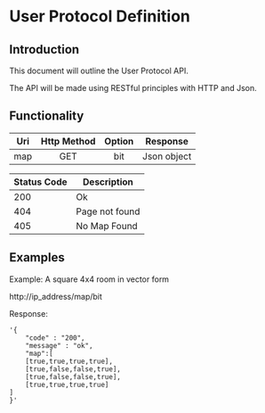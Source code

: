 User Protocol Definition
=========================

## Introduction ##

This document will outline the User Protocol API.

The API will be made using RESTful principles with HTTP and Json.


## Functionality ##

| Uri | Http Method |   Option   | Response  |
|-----|:-----------:|:----------:|:---------:|
| map | GET         | bit        |Json object|

| Status Code | Description    |
|-------------|----------------|
|   200       |       Ok       |
|   404       | Page not found |
|   405       |  No Map Found  |



## Examples ##

Example: A square 4x4 room in vector form

http://ip_address/map/bit

Response: 
```
'{
    "code" : "200",
    "message" : "ok",
    "map":[
    [true,true,true,true], 
    [true,false,false,true],
    [true,false,false,true],
    [true,true,true,true]
]
}'
```

